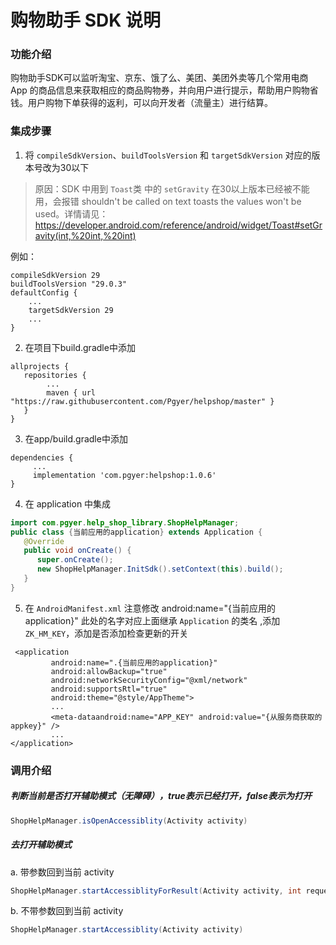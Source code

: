 # 购物助手 SDK 说明

### 功能介绍

购物助手SDK可以监听淘宝、京东、饿了么、美团、美团外卖等几个常用电商 App 的商品信息来获取相应的商品购物券，并向用户进行提示，帮助用户购物省钱。用户购物下单获得的返利，可以向开发者（流量主）进行结算。

### 集成步骤

1. 将 `compileSdkVersion`、`buildToolsVersion` 和 `targetSdkVersion` 对应的版本号改为30以下

> 原因：SDK 中用到 `Toast`类 中的 `setGravity` 在30以上版本已经被不能用，会报错 shouldn't be called on text toasts the values won't be used。详情请见： https://developer.android.com/reference/android/widget/Toast#setGravity(int,%20int,%20int)

例如：

```
compileSdkVersion 29
buildToolsVersion "29.0.3"
defaultConfig {
    ...
    targetSdkVersion 29
    ...
}
```

2. 在项目下build.gradle中添加

```
allprojects {
   repositories {
        ...
        maven { url "https://raw.githubusercontent.com/Pgyer/helpshop/master" }
   }
}
```

3. 在app/build.gradle中添加

```
dependencies {
     ...
     implementation 'com.pgyer:helpshop:1.0.6'
}
```

4. 在 application 中集成

```java
import com.pgyer.help_shop_library.ShopHelpManager;                                                                 
public class {当前应用的application} extends Application {                                                               
   @Override
   public void onCreate() {
      super.onCreate();
      new ShopHelpManager.InitSdk().setContext(this).build();
   }
}
```

5. 在 `AndroidManifest.xml` 注意修改 android:name="{当前应用的application}" 此处的名字对应上面继承 `Application` 的类名 ,添加 `ZK_HM_KEY`，添加是否添加检查更新的开关                 

```
 <application
         android:name=".{当前应用的application}"
         android:allowBackup="true"
         android:networkSecurityConfig="@xml/network"
         android:supportsRtl="true"
         android:theme="@style/AppTheme">
         ...
         <meta-dataandroid:name="APP_KEY" android:value="{从服务商获取的appkey}" />
         ...
</application>
```

 ### 调用介绍
##### 判断当前是否打开辅助模式（无障碍），true表示已经打开，false表示为打开

```java
ShopHelpManager.isOpenAccessiblity(Activity activity)
```

##### 去打开辅助模式

a. 带参数回到当前 activity

```java
ShopHelpManager.startAccessiblityForResult(Activity activity, int requestCode)
```

b. 不带参数回到当前 activity

```java
ShopHelpManager.startAccessiblity(Activity activity)
```

